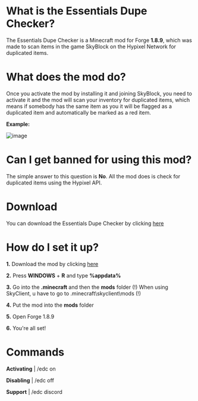 # What is the Essentials Dupe Checker?
The Essentials Dupe Checker is a Minecraft mod for Forge **1.8.9**,
which was made to scan items in the game SkyBlock on the Hypixel Network for duplicated items.

# What does the mod do?
Once you activate the mod by installing it and joining SkyBlock, you need to activate it and the mod will scan your inventory for duplicated items, which means if somebody has the same item as you it will be flagged as a duplicated item and automatically be marked as a red item.

**Example:**

![image](https://user-images.githubusercontent.com/103907495/164896118-9b9efdd2-bcf2-4b5c-820b-e77ef359d71a.png)

# Can I get banned for using this mod?
The simple answer to this question is **No**. All the mod does is check for duplicated items using the Hypixel API.

# Download
You can download the Essentials Dupe Checker by clicking [here](https://github.com/SteezDev/EssentialsDupeChecker/blob/main/EssentialsDupeChecker-1.0.jar)

# How do I set it up?
**1.** Download the mod by clicking [here](https://github.com/SteezDev/EssentialsDupeChecker/blob/main/EssentialsDupeChecker-1.0.jar)

**2.** Press **WINDOWS** + **R** and type **%appdata%**

**3.** Go into the **.minecraft** and then the **mods** folder 
(!) When using SkyClient, u have to go to .minecraft\skyclient\mods (!)

**4.** Put the mod into the **mods** folder

**5.** Open Forge 1.8.9

**6.** You're all set!

# Commands

**Activating** | /edc on

**Disabling** | /edc off

**Support** | /edc discord
